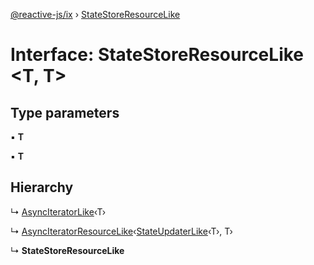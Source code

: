 [@reactive-js/ix](../README.md) › [StateStoreResourceLike](statestoreresourcelike.md)

# Interface: StateStoreResourceLike <**T, T**>

## Type parameters

▪ **T**

▪ **T**

## Hierarchy

  ↳ [AsyncIteratorLike](asynciteratorlike.md)‹T›

  ↳ [AsyncIteratorResourceLike](asynciteratorresourcelike.md)‹[StateUpdaterLike](stateupdaterlike.md)‹T›, T›

  ↳ **StateStoreResourceLike**
